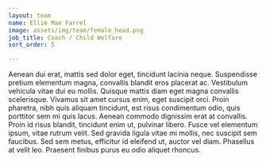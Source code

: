 ```yaml
---
layout: team
name: Ellie Mae Farrel
image: assets/img/team/female_head.png
job_title: Coach / Child Welfare
sort_order: 5

---
```


Aenean dui erat, mattis sed dolor eget, tincidunt lacinia neque. Suspendisse pretium elementum magna, convallis blandit eros placerat ac. Vestibulum vehicula vitae dui eu mollis. Quisque mattis diam eget magna convallis scelerisque. Vivamus sit amet cursus enim, eget suscipit orci. Proin pharetra, nibh quis aliquam tincidunt, est risus condimentum odio, quis porttitor sem mi quis lacus. Aenean commodo dignissim erat at convallis. Proin id risus blandit, tincidunt enim ut, pulvinar libero. Fusce vel elementum ipsum, vitae rutrum velit. Sed gravida ligula vitae mi mollis, nec suscipit sem faucibus. Sed sem metus, efficitur id eleifend ut, auctor vel diam. Phasellus at velit leo. Praesent finibus purus eu odio aliquet rhoncus.
